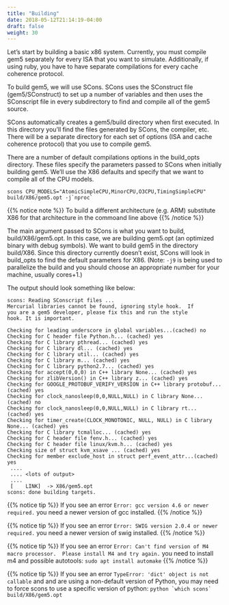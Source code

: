 ```yaml
---
title: "Building"
date: 2018-05-12T21:14:19-04:00
draft: false
weight: 30
---
```


Let’s start by building a basic x86 system. Currently, you must compile gem5
separately for every ISA that you want to simulate. Additionally, if using
ruby, you have to have separate compilations for every cache coherence
protocol.

To build gem5, we will use SCons. SCons uses the SConstruct file
(gem5/SConstruct) to set up a number of variables and then uses the SConscript
file in every subdirectory to find and compile all of the gem5 source.

SCons automatically creates a gem5/build directory when first executed. In this
directory you’ll find the files generated by SCons, the compiler, etc. There
will be a separate directory for each set of options (ISA and cache coherence
protocol) that you use to compile gem5.

There are a number of default compilations options in the build_opts directory.
These files specify the parameters passed to SCons when initially building
gem5. We’ll use the X86 defaults and specify that we want to compile all of the
CPU models.

``scons CPU_MODELS="AtomicSimpleCPU,MinorCPU,O3CPU,TimingSimpleCPU" build/X86/gem5.opt -j`nproc` ``

{{% notice note %}}
To build a different architecture (e.g. ARM) substitute X86 for that architecture in 
the commoand line above
{{% /notice %}}

The main argument passed to SCons is what you want to build,
build/X86/gem5.opt. In this case, we are building gem5.opt (an optimized binary
with debug symbols). We want to build gem5 in the directory build/X86. Since
this directory currently doesn’t exist, SCons will look in build_opts to find
the default parameters for X86. (Note: `-j9` is being used to parallelize the build and
you should choose an appropriate number for
your machine, usually cores+1.)

The output should look something like below:

```
scons: Reading SConscript files ...
Mercurial libraries cannot be found, ignoring style hook.  If
you are a gem5 developer, please fix this and run the style
hook. It is important.

Checking for leading underscore in global variables...(cached) no
Checking for C header file Python.h... (cached) yes
Checking for C library pthread... (cached) yes
Checking for C library dl... (cached) yes
Checking for C library util... (cached) yes
Checking for C library m... (cached) yes
Checking for C library python2.7... (cached) yes
Checking for accept(0,0,0) in C++ library None... (cached) yes
Checking for zlibVersion() in C++ library z... (cached) yes
Checking for GOOGLE_PROTOBUF_VERIFY_VERSION in C++ library protobuf... (cached) yes
Checking for clock_nanosleep(0,0,NULL,NULL) in C library None... (cached) no
Checking for clock_nanosleep(0,0,NULL,NULL) in C library rt... (cached) yes
Checking for timer_create(CLOCK_MONOTONIC, NULL, NULL) in C library None... (cached) yes
Checking for C library tcmalloc... (cached) yes
Checking for C header file fenv.h... (cached) yes
Checking for C header file linux/kvm.h... (cached) yes
Checking size of struct kvm_xsave ... (cached) yes
Checking for member exclude_host in struct perf_event_attr...(cached) yes
 ....
 .... <lots of output>
 ....
 [    LINK]  -> X86/gem5.opt
scons: done building targets.
```

{{% notice tip %}}
If you see an error `Error: gcc version 4.6 or newer required.` you need a newer version of gcc installed.
{{% /notice %}}

{{% notice tip %}}
If you see an error `Error: SWIG version 2.0.4 or newer required.`  you need a newer version of swig installed.
{{% /notice %}}

{{% notice tip %}}
If you see an error `Error: Can't find version of M4 macro processor.  Please install M4 and try again.` you need to install m4 and
possible autotools: `sudo apt install automake`
{{% /notice %}}

{{% notice tip %}}
If you see an error `TypeError: 'dict' object is not callable` and and are using a non-default version of Python,
you may need to force scons to use a specific version of python: ``python `which scons` build/X86/gem5.opt``

